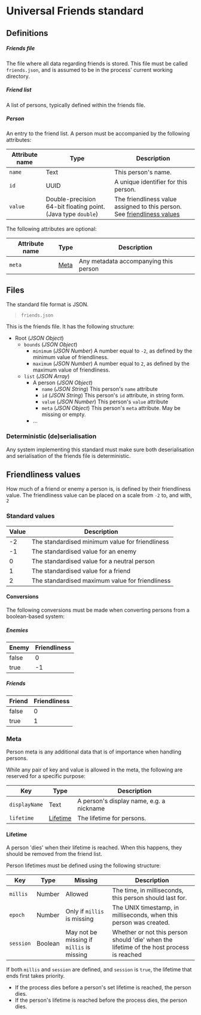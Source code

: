 # Universal Friends standard

## Definitions
##### Friends file
The file where all data regarding friends is stored. This file must be called `friends.json`, and is assumed to be in the process' current working directory.

##### Friend list
A list of persons, typically defined within the friends file.

##### Person
An entry to the friend list. A person must be accompanied by the following attributes:

|Attribute name|Type|Description|
|--------------|----|-----------|
|`name`|Text|This person's name.|
|`id`|UUID|A unique identifier for this person.|
|`value`|Double-precision 64-bit floating point. (Java type `double`)|The friendliness value assigned to this person. See [friendliness values](#friendliness-values)|

The following attributes are optional:

|Attribute name|Type|Description|
|--------------|----|-----------|
|`meta`|[Meta](#Meta)|Any metadata accompanying this person|

## Files
The standard file format is JSON.

> `friends.json`

This is the friends file. It has the following structure:
* Root (_JSON Object_)
  * `bounds` (_JSON Object_)
    * `minimum` (_JSON Number_) A number equal to `-2`, as defined by the minimum value of friendliness.
    * `maximum` (_JSON Number_) A number equal to `2`, as defined by the maximum value of friendliness.
  * `list` (_JSON Array_)
    * A person (_JSON Object_)
      * `name` (_JSON String_) This person's `name` attribute
      * `id` (_JSON String_) This person's `id` attribute, in string form.
      * `value` (_JSON Number_) This person's `value` attribute
      * `meta` (_JSON Object_) This person's `meta` attribute. May be missing or empty.
    * ...

### Deterministic (de)serialisation
Any system implementing this standard must make sure both deserialisation and serialisation of the friends file is deterministic.

## Friendliness values
How much of a friend or enemy a person is, is defined by their friendliness value.
The friendliness value can be placed on a scale from `-2` to, and with, `2`

### Standard values
|Value|Description|
|-----|-----------|
|-2   |The standardised minimum value for friendliness|
|-1   |The standardised value for an enemy|
|0    |The standardised value for a neutral person|
|1    |The standardised value for a friend|
|2    |The standardised maximum value for friendliness|

#### Conversions
The following conversions must be made when converting persons from a boolean-based system:

##### Enemies
|Enemy|Friendliness|
|-----|--------|
|false|0       |
|true |-1      |

##### Friends
|Friend|Friendliness|
|------|------------|
|false |0           |
|true  |1           |

### Meta
Person meta is any additional data that is of importance when handling persons.

While any pair of key and value is allowed in the meta, the following are reserved for a specific purpose:

|Key|Type|Description|
|---|----|-----------|
|`displayName`|Text|A person's display name, e.g. a nickname|
|`lifetime`|[Lifetime](#Lifetime)|The lifetime for persons.|

#### Lifetime
A person 'dies' when their lifetime is reached. When this happens, they should be removed from the friend list.

Person lifetimes must be defined using the following structure:

|Key|Type|Missing|Description|
|---|----|-------|-----------|
|`millis`|Number|Allowed|The time, in milliseconds, this person should last for.|
|`epoch`|Number|Only if `millis` is missing|The UNIX timestamp, in milliseconds, when this person was created.|
|`session`|Boolean|May not be missing if `millis` is missing|Whether or not this person should 'die' when the lifetime of the host process is reached|

If both `millis` and `session` are defined, and `session` is `true`, the lifetime that ends first takes priority.

* If the process dies before a person's set lifetime is reached, the person dies.
* If the person's lifetime is reached before the process dies, the person dies.
